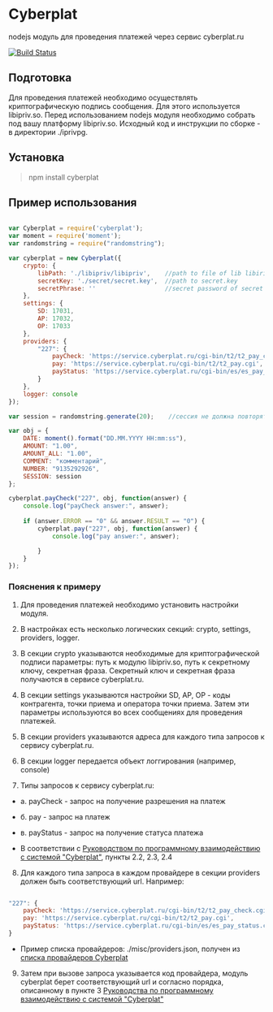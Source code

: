 # Cyberplat 

nodejs модуль для проведения платежей через сервис cyberplat.ru

[![Build Status](https://travis-ci.org/antirek/cyberplat.svg?branch=master)](https://travis-ci.org/antirek/cyberplat)

## Подготовка

Для проведения платежей необходимо осуществлять криптографическую подпись сообщения. Для этого используется libipriv.so. Перед использованием nodejs модуля необходимо собрать под вашу платформу libipriv.so. Исходный код и инструкции по сборке - в директории ./iprivpg.


## Установка

> npm install cyberplat 


## Пример использования

`````javascript

var Cyberplat = require('cyberplat');
var moment = require('moment');
var randomstring = require("randomstring");

var cyberplat = new Cyberplat({
    crypto: {
        libPath: './libipriv/libipriv',    //path to file of lib libiriv
        secretKey: './secret/secret.key',  //path to secret.key
        secretPhrase: ''                   //secret password of secret key
    },
    settings: {
        SD: 17031,
        AP: 17032,
        OP: 17033
    },
    providers: {
        "227": {
            payCheck: 'https://service.cyberplat.ru/cgi-bin/t2/t2_pay_check.cgi',
            pay: 'https://service.cyberplat.ru/cgi-bin/t2/t2_pay.cgi',
            payStatus: 'https://service.cyberplat.ru/cgi-bin/es/es_pay_status.cgi'
        }
    },
    logger: console                  
});

var session = randomstring.generate(20);    //сессия не должна повторяться

var obj = {
    DATE: moment().format("DD.MM.YYYY HH:mm:ss"),
    AMOUNT: "1.00",
    AMOUNT_ALL: "1.00",
    COMMENT: "комментарий",
    NUMBER: "9135292926",
    SESSION: session
};

cyberplat.payCheck("227", obj, function(answer) {
    console.log("payCheck answer:", answer);
    
    if (answer.ERROR == "0" && answer.RESULT == "0") {
        cyberplat.pay("227", obj, function(answer) {
            console.log("pay answer:", answer);

        }
    }
});

`````

### Пояснения к примеру

1. Для проведения платежей необходимо установить настройки модуля.

2. В настройках есть несколько логических секций: crypto, settings, providers, logger.

3. В секции crypto указываются необходимые для криптографической подписи параметры: путь к модулю libipriv.so, путь к секретному ключу, секретная фраза. Секретный ключ и секретная фраза получаются в сервисе cyberplat.ru.

4. В секции settings указываются настройки SD, AP, OP - коды контрагента, точки приема и оператора точки приема. Затем эти параметры используются во всех сообщениях для проведения платежей.

5. В секции providers указываются адреса для каждого типа запросов к сервису cyberplat.ru.

6. В секции logger передается объект логгирования (например, console)

7. Типы запросов к сервису cyberplat.ru:

- а. payCheck - запрос на получение разрешения на платеж

- б. pay - запрос на платеж

- в. payStatus - запрос на получение статуса платежа


* В соответствии с [Руководством по программному взаимодействию с системой "Cyberplat"](http://www.cyberplat.ru/download/API_CyberPlat.pdf), пункты 2.2, 2.3, 2.4


8. Для каждого типа запроса в каждом провайдере в секции providers должен быть соответствующий url. Например: 

`````javascript

"227": {
    payCheck: 'https://service.cyberplat.ru/cgi-bin/t2/t2_pay_check.cgi',
    pay: 'https://service.cyberplat.ru/cgi-bin/t2/t2_pay.cgi',
    payStatus: 'https://service.cyberplat.ru/cgi-bin/es/es_pay_status.cgi'
}

`````

* Пример списка провайдеров: ./misc/providers.json, получен из [списка провайдеров Cyberplat](https://service.cyberplat.ru/cgi-bin/view_stat.utf/help.cgi)

9. Затем при вызове запроса указывается код провайдера, модуль cyberplat берет соответствующий url и согласно порядка, описанному в пункте 3 [Руководства по программному взаимодействию с системой "Cyberplat"](http://www.cyberplat.ru/download/API_CyberPlat.pdf)

